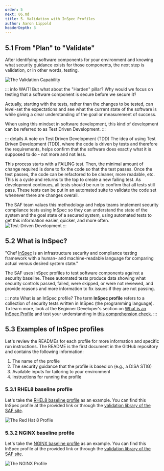 ```yaml
---
order: 5
next: 06.md
title: 5. Validation with InSpec Profiles
author: Aaron Lippold
headerDepth: 3
---
```


## 5.1 From "Plan" to "Validate"

After identifying software components for your environment and knowing what security guidance exists for those components, the next step is validation, or in other words, testing.

![The Validation Capability](../../assets/img/SAF_Capabilities_Validate.png)

::: info WAIT!
But what about the "Harden" pillar? Why would we focus on testing that a software component is secure before we secure it?

Actually, starting with the tests, rather than the changes to be tested, can level-set the expectations and see what the current state of the software is while giving a clear understanding of the goal or measurement of success.

When using this mindset in software development, this kind of development can be referred to as Test Driven Development.
:::

::: details A note on Test Driven Development (TDD)
The idea of using Test Driven Development (TDD), where the code is driven by tests and therefore the requirements, helps confirm that the software does exactly what it is supposed to do - not more and not less.

This process starts with a FAILING test. Then, the minimal amount of change required is done to fix the code so that the test passes. Once the test passes, the code can be refactored to be cleaner, more readable, etc. This is a cycle and returns to the top to create a new failing test. As development continues, all tests should be run to confirm that all tests still pass. These tests can be put in an automated suite to validate the code set whenever there are changes overall.

The SAF team values this methodology and helps teams implement security compliance tests using InSpec so they can understand the state of the system and the goal state of a secured system, using automated tests to get this information easier, quicker, and more often.
![Test-Driven Development](../../assets/img/TestDrivenDevelopment.png)
:::

## 5.2 What is InSpec?

"Chef [InSpec](https://www.chef.io/downloads/tools/inspec) is an infrastructure security and compliance testing framework with a human- and machine-readable language for comparing actual versus desired system state."

The SAF uses InSpec profiles to test software components against a security baseline. These automated tests produce data showing what security controls passed, failed, were skipped, or were not reviewed, and provide reasons and more information to fix issues if they are not passing.

::: note What is an InSpec profile?
The term __InSpec profile__ refers to a collection of security tests written in InSpec (the programming language).
To learn more, look at the Beginner Developer's section on [What is an InSpec Profile](../beginner/02.md#what-is-an-inspec-profile) and test your understanding in [this comprehension check](../beginner/02.md#check-in).
:::

## 5.3 Examples of InSpec profiles

Let's review the READMEs for each profile for more information and specific run instructions. The README is the first document in the GitHub repository and contains the following information:

1. The name of the profile
2. The security guidance that the profile is based on (e.g., a DISA STIG)
3. Available inputs for tailoring to your environment
4. Instructions for running the profile

### 5.3.1 RHEL8 baseline profile

Let's take the [RHEL8 baseline profile](https://github.com/CMSgov/redhat-enterprise-linux-8-stig-baseline) as an example. You can find this InSpec profile at the provided link or through the [validation library of the SAF site](https://saf.mitre.org/libs/validate).

![The Red Hat 8 Profile](../../assets/img/Github_Rhel8.png)

### 5.3.2 NGINX baseline profile

Let's take the [NGINX baseline profile](https://github.com/mitre/nginx-stigready-baseline) as an example. You can find this InSpec profile at the provided link or through the [validation library of the SAF site](https://saf.mitre.org/libs/validate).

![The NGINX Profile](../../assets/img/Github_nginx.png)
